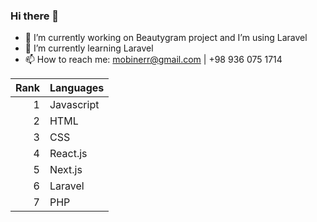### Hi there 👋

- 🔭 I’m currently working on Beautygram project and I’m using Laravel
- 🌱 I’m currently learning Laravel
- 📫 How to reach me: mobinerr@gmail.com  |  +98 936 075 1714

| Rank | Languages |
|-----:|-----------|
|     1| Javascript|
|     2| HTML      |
|     3| CSS       |
|     4| React.js  |
|     5| Next.js   |
|     6| Laravel   |
|     7| PHP       |
